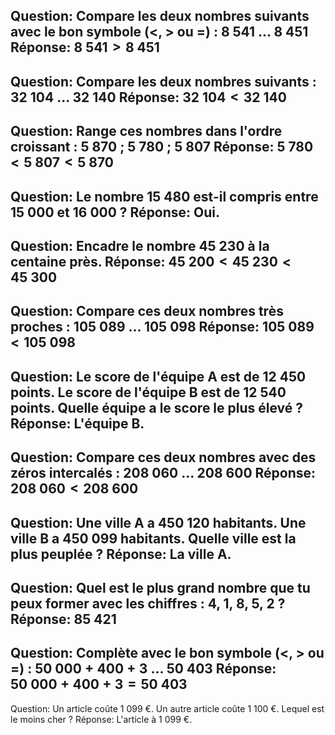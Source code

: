 Question: Compare les deux nombres suivants avec le bon symbole (<, > ou =) : $8\ 541$ ... $8\ 451$
Réponse: $8\ 541 > 8\ 451$
---
Question: Compare les deux nombres suivants : $32\ 104$ ... $32\ 140$
Réponse: $32\ 104 < 32\ 140$
---
Question: Range ces nombres dans l'ordre croissant : $5\ 870$ ; $5\ 780$ ; $5\ 807$
Réponse: $5\ 780 < 5\ 807 < 5\ 870$
---
Question: Le nombre $15\ 480$ est-il compris entre $15\ 000$ et $16\ 000$ ?
Réponse: Oui.
---
Question: Encadre le nombre $45\ 230$ à la centaine près.
Réponse: $45\ 200 < 45\ 230 < 45\ 300$
---
Question: Compare ces deux nombres très proches : $105\ 089$ ... $105\ 098$
Réponse: $105\ 089 < 105\ 098$
---
Question: Le score de l'équipe A est de $12\ 450$ points. Le score de l'équipe B est de $12\ 540$ points. Quelle équipe a le score le plus élevé ?
Réponse: L'équipe B.
---
Question: Compare ces deux nombres avec des zéros intercalés : $208\ 060$ ... $208\ 600$
Réponse: $208\ 060 < 208\ 600$
---
Question: Une ville A a $450\ 120$ habitants. Une ville B a $450\ 099$ habitants. Quelle ville est la plus peuplée ?
Réponse: La ville A.
---
Question: Quel est le plus grand nombre que tu peux former avec les chiffres : 4, 1, 8, 5, 2 ?
Réponse: $85\ 421$
---
Question: Complète avec le bon symbole (<, > ou =) : $50\ 000 + 400 + 3$ ... $50\ 403$
Réponse: $50\ 000 + 400 + 3 = 50\ 403$
---
Question: Un article coûte $1\ 099$ €. Un autre article coûte $1\ 100$ €. Lequel est le moins cher ?
Réponse: L'article à $1\ 099$ €.
